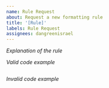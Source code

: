 ```yaml
---
name: Rule Request
about: Request a new formatting rule
title: '[Rule]'
labels: Rule Request
assignees: dangreenisrael
---
```


_Explanation of the rule_

_Valid code example_

```JavaScript

```

_Invalid code example_

```JavaScript

```
